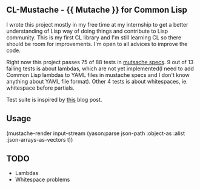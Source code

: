 CL-Mustache - {{ Mutache }} for Common Lisp
-------------------------------------------

I wrote this project mostly in my free time at my internship to get a better understanding of Lisp way of doing things and contribute to Lisp community. This is my first CL library and I'm still learning CL so there should be room for improvements. I'm open to all advices to improve the code.

Right now this project passes 75 of 88 tests in [mutsache specs](https://github.com/mustache/spec). 9 out of 13 failing tests is about lambdas, which are not yet implemented(I need to add Common Lisp lambdas to YAML files in mustache specs and I don't know anything about YAML file format). Other 4 tests is about whitespaces, ie. whitespace before partials.

Test suite is inspired by [this](http://msnyder.info/posts/2011/12/common-lisp-mustache/) blog post.

Usage
-----

(mustache-render input-stream
                 (yason:parse json-path
                              :object-as :alist
                              :json-arrays-as-vectors t))

TODO
----

 - Lambdas
 - Whitespace problems

